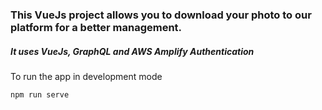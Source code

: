 ### This VueJs project allows you to download your photo to our platform for a better management.

##### It uses VueJs, GraphQL and AWS Amplify Authentication

To run the app in development mode
```
npm run serve
```

